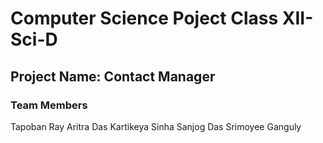 # Computer Science Poject Class XII-Sci-D

## Project Name: Contact Manager

### Team Members

Tapoban Ray  Aritra Das
Kartikeya Sinha
Sanjog Das
Srimoyee Ganguly
